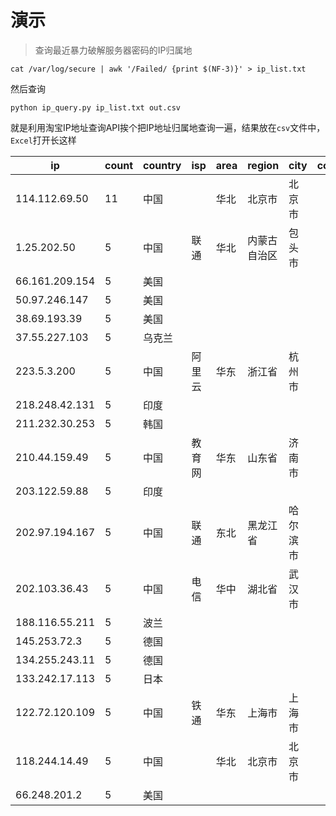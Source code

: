 # 演示

> 查询最近暴力破解服务器密码的IP归属地

```shell
cat /var/log/secure | awk '/Failed/ {print $(NF-3)}' > ip_list.txt
```

然后查询

```shell
python ip_query.py ip_list.txt out.csv
```

就是利用淘宝IP地址查询API挨个把IP地址归属地查询一遍，结果放在`csv`文件中，`Excel`打开长这样

| ip             | count | country | isp  | area | region | city | county |
| -------------- | ----- | ------- | ---- | ---- | ------ | ---- | ------ |
| 114.112.69.50  | 11    | 中国      |      | 华北   | 北京市    | 北京市  |        |
| 1.25.202.50    | 5     | 中国      | 联通   | 华北   | 内蒙古自治区 | 包头市  |        |
| 66.161.209.154 | 5     | 美国      |      |      |        |      |        |
| 50.97.246.147  | 5     | 美国      |      |      |        |      |        |
| 38.69.193.39   | 5     | 美国      |      |      |        |      |        |
| 37.55.227.103  | 5     | 乌克兰     |      |      |        |      |        |
| 223.5.3.200    | 5     | 中国      | 阿里云  | 华东   | 浙江省    | 杭州市  |        |
| 218.248.42.131 | 5     | 印度      |      |      |        |      |        |
| 211.232.30.253 | 5     | 韩国      |      |      |        |      |        |
| 210.44.159.49  | 5     | 中国      | 教育网  | 华东   | 山东省    | 济南市  |        |
| 203.122.59.88  | 5     | 印度      |      |      |        |      |        |
| 202.97.194.167 | 5     | 中国      | 联通   | 东北   | 黑龙江省   | 哈尔滨市 |        |
| 202.103.36.43  | 5     | 中国      | 电信   | 华中   | 湖北省    | 武汉市  |        |
| 188.116.55.211 | 5     | 波兰      |      |      |        |      |        |
| 145.253.72.3   | 5     | 德国      |      |      |        |      |        |
| 134.255.243.11 | 5     | 德国      |      |      |        |      |        |
| 133.242.17.113 | 5     | 日本      |      |      |        |      |        |
| 122.72.120.109 | 5     | 中国      | 铁通   | 华东   | 上海市    | 上海市  |        |
| 118.244.14.49  | 5     | 中国      |      | 华北   | 北京市    | 北京市  |        |
| 66.248.201.2   | 5     | 美国      |      |      |        |      |        |

